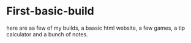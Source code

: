 # First-basic-build
here are aa few of my builds,  a baasic html website, a few games, a tip calculator and a bunch of notes.
